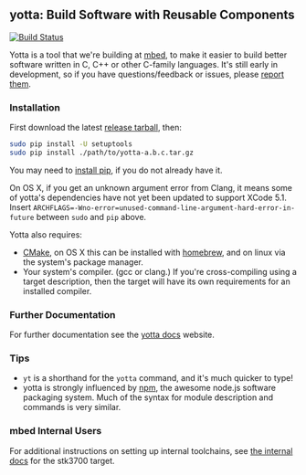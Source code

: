 ## yotta: Build Software with Reusable Components
[![Build Status](https://travis-ci.org/ARMmbed/yotta.svg)](https://travis-ci.org/ARMmbed/yotta)

Yotta is a tool that we're building at [mbed](https://mbed.org), to make it easier to build better software written in C, C++ or other C-family languages. It's still early in development, so if you have questions/feedback or issues, please [report them](https://github.com/ARMmbed/yotta/issues).

### Installation
First download the latest [release tarball](https://github.com/ARMmbed/yotta/releases), then:
``` bash
sudo pip install -U setuptools
sudo pip install ./path/to/yotta-a.b.c.tar.gz
```
You may need to [install pip](http://pip.readthedocs.org/en/latest/installing.html), if you do not already have it.
 
On OS X, if you get an unknown argument error from Clang, it means some of yotta's dependencies have not yet been updated to support XCode 5.1. Insert `ARCHFLAGS=-Wno-error=unused-command-line-argument-hard-error-in-future` between `sudo` and `pip` above.

Yotta also requires:

 * [CMake](http://www.cmake.org), on OS X this can be installed with [homebrew](http://brew.sh), and on linux via the system's package manager.
 * Your system's compiler. (gcc or clang.) If you're cross-compiling using a target description, then the target will have its own requirements for an installed compiler.


### Further Documentation
For further documentation see the [yotta docs](http://armmbed.github.io/yotta/) website.


### Tips
 * `yt` is a shorthand for the `yotta` command, and it's much quicker to type!
 * yotta is strongly influenced by [npm](http://npmjs.org), the awesome node.js software packaging system. Much of the syntax for module description and commands is very similar.


### mbed Internal Users

For additional instructions on setting up internal toolchains, see [the internal docs](https://github.com/arm-rd/target-stk3700) for the stk3700 target.




